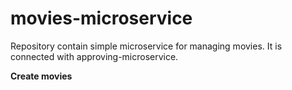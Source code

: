 # movies-microservice
Repository contain simple microservice for managing movies. It is connected with approving-microservice.

**Create movies**

